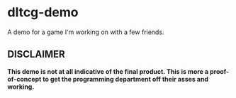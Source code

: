 # dltcg-demo
A demo for a game I'm working on with a few friends.

## DISCLAIMER

**This demo is not at all indicative of the final product. This is more a proof-of-concept to get the programming department off their asses and working.**

